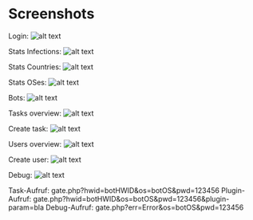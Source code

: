 



# Screenshots
Login:
![alt text](https://raw2.github.com/IRET0x00/Baila/master/screens/login.PNG "Login")


Stats Infections:
![alt text](https://raw2.github.com/IRET0x00/Baila/master/screens/stats1.PNG "Stats Infections")


Stats Countries:
![alt text](https://raw2.github.com/IRET0x00/Baila/master/screens/stats2.PNG "Stats Countries")


Stats OSes:
![alt text](https://raw2.github.com/IRET0x00/Baila/master/screens/stats3.PNG "Stats OSes")


Bots:
![alt text](https://raw2.github.com/IRET0x00/Baila/master/screens/bots.PNG "Bots")


Tasks overview:
![alt text](https://raw2.github.com/IRET0x00/Baila/master/screens/tasks1.PNG "Tasks overview")


Create task:
![alt text](https://raw2.github.com/IRET0x00/Baila/master/screens/tasks2.PNG "Create task")


Users overview:
![alt text](https://raw2.github.com/IRET0x00/Baila/master/screens/users1.PNG "Users overview")


Create user:
![alt text](https://raw2.github.com/IRET0x00/Baila/master/screens/users2.PNG "Create user")


Debug:
![alt text](https://raw2.github.com/IRET0x00/Baila/master/screens/debug.PNG "Debug")



Task-Aufruf: gate.php?hwid=botHWID&os=botOS&pwd=123456
Plugin-Aufruf: gate.php?hwid=botHWID&os=botOS&pwd=123456&plugin-param=bla
Debug-Aufruf: gate.php?err=Error&os=botOS&pwd=123456
